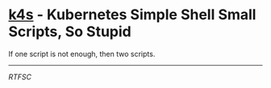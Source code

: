 # [k4s](https://github.com/cxr29/k4s) - Kubernetes Simple Shell Small Scripts, So Stupid
If one script is not enough, then two scripts.

---

*RTFSC*
